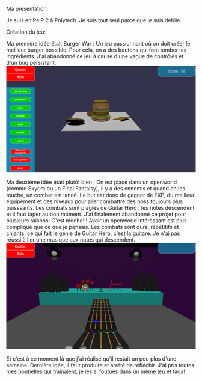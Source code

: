 Ma présentation:

Je suis en PeiP 2 à Polytech.
Je suis tout seul parce que je suis débile.




Création du jeu:

Ma première idée était Burger War : Un jeu passionnant où on doit créer le meilleur burger possible. 
Pour cela, on a des boutons qui font tomber les ingrédients.
J'ai abandonné ce jeu à cause d'une vague de contrôles et d'un bug persistant.
![Le premier projet](burgerwar.png)


Ma deuxième idée était plutôt bien :
On est placé dans un openworld (comme Skyrim ou un Final Fantaisy), il y a des ennemis et quand on les touche, un combat est lancé.
Le but est donc de gagner de l'XP, du meilleur équipement et des niveaux pour aller combattre des boss toujours plus puisssants.
Les combats sont plagiés de Guitar Hero : les notes descendent et il faut taper au bon moment.
J'ai finalement abandonné ce projet pour plusieurs raisons:
  C'est moche!!!
  Avoir un openworld intéressant est plus compliqué que ce que je pensais.
  Les combats sont durs, répétitifs et chiants, ce qui fait le génie de Guitar Hero, c'est la guitare.
  Je n'ai pas réussi à lier une musique aux notes qui descendent.
![Le deuxième projet](guitarhero.png)


Et c'est à ce moment là que j'ai réalisé qu'il restait un peu plus d'une semaine.
Dernière idée, il faut produire et arrété de réfléchir.
J'ai pris toutes mes poubelles qui trainaient, je les ai foutues dans un même jeu et tada!
